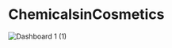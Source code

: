 # ChemicalsinCosmetics
![Dashboard 1 (1)](https://github.com/EisapeOlalekan/ChemicalsinCosmetics/assets/144741677/24e76847-85e1-4e23-9089-b6318c13602c)
